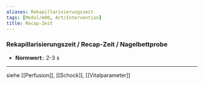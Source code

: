 ```yaml
---
aliases: Rekapillarisierungszeit
tags: [Modul/m00, Art/Intervention]
title: Recap-Zeit
---
```

### Rekapillarisierungszeit / Recap-Zeit / Nagelbettprobe
- **Normwert**:: 2-3 s

---
siehe [[Perfusion]], [[Schock]], [[Vitalparameter]]